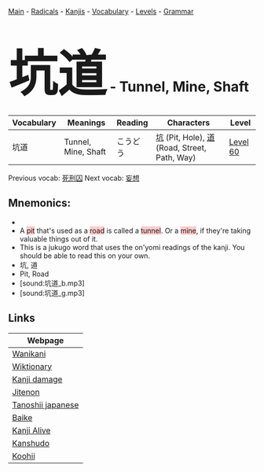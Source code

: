 <style> bigfont {font-size: 100px}</style>
[Main](../README.md) -
[Radicals](../radicals.md) -
[Kanjis](../kanjis.md) -
[Vocabulary](../vocabulary.md) -
[Levels](../levels.md) -
[Grammar](../grammar.md)
# <bigfont> 坑道</bigfont> - Tunnel, Mine, Shaft 

| Vocabulary | Meanings | Reading | Characters | Level |
| --- | --- | --- | --- | --- |
| 坑道 | Tunnel, Mine, Shaft | こうどう |  [坑](../kanjis/坑.md) (Pit, Hole), [道](../kanjis/道.md) (Road, Street, Path, Way) | [Level 60](../levels/wk_level60.md) |

Previous vocab: [死刑囚](死刑囚.md) Next vocab: [妄想](妄想.md) 

## Mnemonics:

* 
* A <span style="background-color:#ffcccb"> pit</span> that's used as a <span style="background-color:#ffcccb"> road</span> is called a <span style="background-color:#ffcccb"> tunnel</span>. Or a <span style="background-color:#ffcccb"> mine</span>, if they're taking valuable things out of it.
* This is a jukugo word that uses the on'yomi readings of the kanji. You should be able to read this on your own.
* 坑, 道
* Pit, Road
* [sound:坑道_b.mp3]
* [sound:坑道_g.mp3]


## Links 

| Webpage |
| --- |
| [Wanikani          ](https://www.wanikani.com/kanji/坑道) |
| [Wiktionary        ](https://en.wiktionary.org/wiki/坑道) |
| [Kanji damage      ](http://www.kanjidamage.com/kanji/search?utf8=✓&q=坑道) |
| [Jitenon           ](https://jitenon.com/kanji/坑道) |
| [Tanoshii japanese ](https://www.tanoshiijapanese.com/dictionary/kanji.cfm?k=坑道) |
| [Baike             ](https://baike.baidu.com/item/坑道) |
| [Kanji Alive       ](https://app.kanjialive.com/坑道) |
| [Kanshudo          ](https://www.kanshudo.com/searchmn?q=坑道) |
| [Koohii            ](https://kanji.koohii.com/study/kanji/坑道) |
